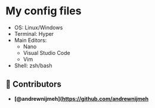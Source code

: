 # My config files

- OS: Linux/Windows
- Terminal: Hyper
- Main Editors:
  - Nano
  - Visual Studio Code
  - Vim
- Shell: zsh/bash

## 👥 Contributors

- **[@andrewnijmeh](https://github.com/andrewnijmeh**
